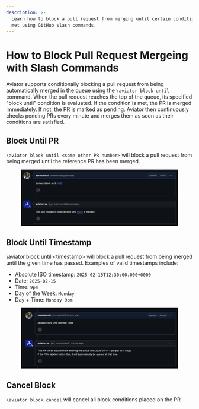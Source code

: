 ```yaml
---
description: >-
  Learn how to block a pull request from merging until certain conditions are
  met using GitHub slash commands.
---
```


# How to Block Pull Request Mergeing with Slash Commands

Aviator supports conditionally blocking a pull request from being automatically merged in the queue using the `\aviator block until` command. When the pull request reaches the top of the queue, its specified "block until" condition is evaluated. If the condition is met, the PR is merged immediately. If not, the PR is marked as pending. Aviator then continuously checks pending PRs every minute and merges them as soon as their conditions are satisfied.

## Block Until PR

`\aviator block until <some other PR number>` will block a pull request from being merged until the reference PR has been merged.

<figure><img src="../../.gitbook/assets/4C014C9F-27DC-4B71-98EF-70BE2719F64C.jpeg" alt=""><figcaption></figcaption></figure>

## Block Until Timestamp

\aviator block until \<timestamp> will block a pull request from being merged until the given time has passed. Examples of valid timestamps include:

* Absolute ISO timestamp: `2025-02-15T12:30:00.000+0000`
* Date: `2025-02-15`
* Time: `9pm`
* Day of the Week: `Monday`
* Day + Time: `Monday 9pm`

<figure><img src="../../.gitbook/assets/9AB1B054-11D5-455B-9440-2EEC311CB1E7_1_201_a.jpeg" alt=""><figcaption></figcaption></figure>

## Cancel Block

`\aviator block cancel` will cancel all block conditions placed on the PR




